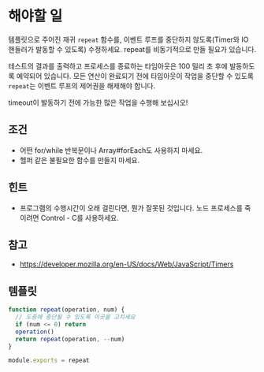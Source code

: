 # 해야할 일

템플릿으로 주어진 재귀 `repeat` 함수를, 이벤트 루프를 중단하지 않도록(Timer와 IO 핸들러가 발동할 수 있도록) 수정하세요. repeat를 비동기적으로 만들 필요가 있습니다.

테스트의 결과를 출력하고 프로세스를 종료하는 타임아웃은 100 밀리 초 후에 발동하도록 예약되어 있습니다. 모든 연산이 완료되기 전에 타임아웃이 작업을 중단할 수 있도록 `repeat`는 이벤트 루프의 제어권을 해제해야 합니다.

timeout이 발동하기 전에 가능한 많은 작업을 수행해 보십시오!

## 조건

* 어떤 for/while 반복문이나 Array#forEach도 사용하지 마세요.
* 헬퍼 같은 불필요한 함수를 만들지 마세요.

## 힌트

* 프로그램의 수행시간이 오래 걸린다면, 뭔가 잘못된 것입니다.
  노드 프로세스를 죽이려면 Control - C를 사용하세요.

## 참고

* https://developer.mozilla.org/en-US/docs/Web/JavaScript/Timers

## 템플릿

```js
function repeat(operation, num) {
  // 도중에 중단될 수 있도록 이곳을 고치세요
  if (num <= 0) return
  operation()
  return repeat(operation, --num)
}

module.exports = repeat
```
